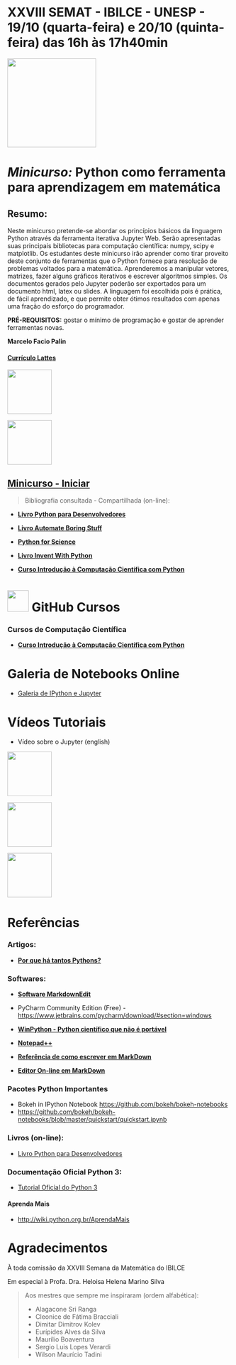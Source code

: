 # XXVIII SEMAT - IBILCE - UNESP - 19/10 (quarta-feira) e 20/10 (quinta-feira) das 16h às 17h40min



<img src="http://www.ibilce.unesp.br/Home/Departamentos/Matematica/xxviiisemat-semanadamatematica/semat.png" width="200">

# *Minicurso:* Python como ferramenta para aprendizagem em matemática  

Resumo: 
-------
Neste minicurso pretende-se abordar os princípios básicos da linguagem Python através da ferramenta iterativa Jupyter Web. Serão apresentadas suas principais bibliotecas para computação científica: numpy, scipy e matplotlib.  Os estudantes deste minicurso irão aprender como tirar proveito deste conjunto de ferramentas que o Python fornece para resolução de problemas voltados para a matemática. Aprenderemos a manipular vetores, matrizes, fazer alguns gráficos iterativos e escrever algoritmos simples. Os documentos gerados pelo Jupyter poderão ser exportados para um documento html, latex ou slides. A linguagem foi escolhida pois é prática, de fácil aprendizado, e que permite obter ótimos resultados com apenas uma fração do esforço do programador.  

**PRÉ-REQUISITOS:** gostar o mínimo de programação e gostar de aprender ferramentas novas.


**Marcelo Facio Palin**

#### [Currículo Lattes](<http://buscatextual.cnpq.br/buscatextual/visualizacv.do?id=K4778375D9>)

<img src="http://www.ampereconsultoria.com.br/static/site/images/logo_full.gif" width="100">

[<img src="http://img.youtube.com/vi/7L8SNUFxkzw/0.jpg" width="100">](https://youtu.be/7L8SNUFxkzw "#Desistir Jamais")


## [Minicurso - Iniciar](minicurso/parte01.md)


> Bibliografia consultada - Compartilhada (on-line):  

* <a href="http://ricardoduarte.github.io/python-para-desenvolvedores/#conteudo" target="_blank">**Livro Python para Desenvolvedores**</a>

* <a href="http://automatetheboringstuff.com" target="_blank">**Livro Automate Boring Stuff**</a>

* <a href="http://www.scipy-lectures.org/intro/index.html" target="_blank">**Python for Science**</a>

* <a href="http://inventwithpython.com/chapters/" target="_blank">**Livro Invent With Python**</a>

* <a href="http://github.com/thsant/scipy-intro" target="_blank">**Curso Introdução à Computação Científica com Python**</a>



# <img src="https://github.com/favicon.ico" width="48"> GitHub Cursos

### Cursos de Computação Científica

* <a href="http://github.com/thsant/scipy-intro" target="_blank">**Curso Introdução à Computação Científica com Python**</a>



# Galeria de Notebooks Online

* <a href="http://nb.bianp.net/sort/views/" target="_blank">Galeria de IPython e Jupyter</a>

# Vídeos Tutoriais


* Vídeo sobre o Jupyter (english)
 
[<img src="http://img.youtube.com/vi/Rc4JQWowG5I/0.jpg" width="100">](https://www.youtube.com/watch?v=Rc4JQWowG5I "Everything Is AWESOME")

[<img src="http://img.youtube.com/vi/Q2f9W7KDwjA/0.jpg" width="100">](https://www.youtube.com/watch?v=U_lU7Y6HcDk&list=PLicjLNqVtKnwXCq99mWXwGtCNGKvKlytf&index=21 "Prof. Pier")

[<img src="http://img.youtube.com/vi/tbx2rMJc4n4/0.jpg" width="100">](https://www.youtube.com/watch?v=tbx2rMJc4n4 "Instalando Anaconda")


# Referências

### Artigos:

* <a href="http://www.toptal.com/python/por-que-h-tantos-pythons/pt" target="_blank">**Por que há tantos Pythons?**</a>


### Softwares:

* <a href="http://markdownedit.com" target="_blank">**Software MarkdownEdit**</a>

* PyCharm Community Edition (Free) - <https://www.jetbrains.com/pycharm/download/#section=windows>

* <a href="http://winpython.github.io" target="_blank">**WinPython - Python científico que não é portável**</a>

* <a href="http://notepad-plus-plus.org/" target="_blank">**Notepad++**</a>

* <a href="http://github.com/adam-p/markdown-here/wiki/Markdown-Cheatsheet" target="_blank">**Referência de como escrever em MarkDown**</a>

* <a href="http://dillinger.io" target="_blank">**Editor On-line em MarkDown**</a>


### Pacotes Python Importantes

* Bokeh in IPython Notebook <https://github.com/bokeh/bokeh-notebooks>
* <https://github.com/bokeh/bokeh-notebooks/blob/master/quickstart/quickstart.ipynb>


### Livros (on-line):

* <a href="http://ricardoduarte.github.io/python-para-desenvolvedores/#conteudo" target="_blank">Livro Python para Desenvolvedores</a>

### Documentação Oficial Python 3:

* <a href="https://docs.python.org/3/tutorial/" target="_blank">Tutorial Oficial do Python 3</a>


#### Aprenda Mais

* <http://wiki.python.org.br/AprendaMais>

# Agradecimentos

À toda comissão da XXVIII Semana da Matemática do IBILCE

Em especial à Profa. Dra. Heloisa Helena Marino Silva

> Aos mestres que sempre me inspiraram (ordem alfabética):
> * Alagacone Sri Ranga
> * Cleonice de Fátima Bracciali
> * Dimitar Dimitrov Kolev
> * Eurípides Alves da Silva
> * Maurílio Boaventura
> * Sergio Luis Lopes Verardi
> * Wilson Maurício Tadini

